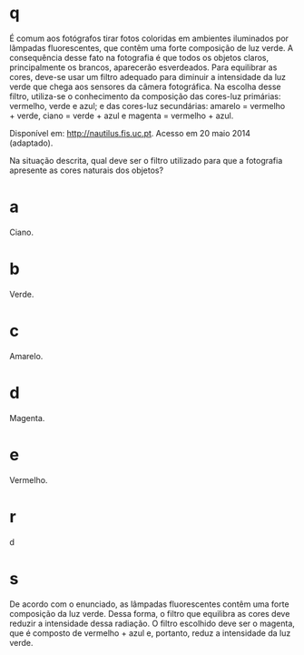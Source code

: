 # q
É comum aos fotógrafos tirar fotos coloridas em ambientes iluminados por lâmpadas fluorescentes, que contêm uma forte composição de luz verde. A consequência desse fato na fotografia é que todos os objetos claros, principalmente os brancos, aparecerão esverdeados. Para equilibrar as cores, deve-se usar um filtro adequado para diminuir a intensidade da luz verde que chega aos sensores da câmera fotográfica. Na escolha desse filtro, utiliza-se o conhecimento da composição das cores-luz primárias: vermelho, verde e azul; e das cores-luz secundárias: amarelo = vermelho + verde, ciano = verde + azul e magenta = vermelho + azul.

Disponível em: http://nautilus.fis.uc.pt. Acesso em 20 maio 2014 (adaptado).

Na situação descrita, qual deve ser o filtro utilizado para que a fotografia apresente as cores naturais dos objetos?

# a
Ciano.

# b
Verde.

# c
Amarelo.

# d
Magenta.

# e
Vermelho.

# r
d

# s
De acordo com o enunciado, as lâmpadas fluorescentes contêm uma forte composição da luz verde. Dessa forma, o filtro que equilibra as cores deve reduzir a intensidade dessa radiação. O filtro escolhido deve ser o magenta, que é composto de vermelho + azul e, portanto, reduz a intensidade da luz verde.
